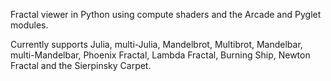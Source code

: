 Fractal viewer in Python using compute shaders and the Arcade and Pyglet modules.

Currently supports Julia, multi-Julia, Mandelbrot, Multibrot, Mandelbar, multi-Mandelbar, Phoenix Fractal, Lambda Fractal, Burning Ship, Newton Fractal and the Sierpinsky Carpet.
